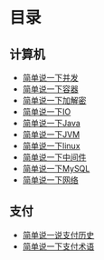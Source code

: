 # 目录

## 计算机

- [简单说一下并发][concurrent]
- [简单说一下容器][docker]
- [简单说一下加解密][encryption]
- [简单说一下IO][io]
- [简单说一下Java][java]
- [简单说一下JVM][jvm]
- [简单说一下linux][linux]
- [简单说一下中间件][middleware]
- [简单说一下MySQL][mysql]
- [简单说一下网络][network]

## 支付

- [简单说一说支付历史][history]
- [简单说一下支付术语][term]

[concurrent]:https://github.com/chaoslaic/sayone/blob/master/cs/concurrent.md
[docker]:https://github.com/chaoslaic/sayone/blob/master/cs/docker.md
[encryption]:https://github.com/chaoslaic/sayone/blob/master/cs/encryption.md
[io]:https://github.com/chaoslaic/sayone/blob/master/cs/io.md
[java]:https://github.com/chaoslaic/sayone/blob/master/cs/java.md
[jvm]:https://github.com/chaoslaic/sayone/blob/master/cs/jvm.md
[linux]:https://github.com/chaoslaic/sayone/blob/master/cs/linux.md
[middleware]:https://github.com/chaoslaic/sayone/blob/master/cs/middleware.md
[mysql]:https://github.com/chaoslaic/sayone/blob/master/cs/mysql.md
[network]:https://github.com/chaoslaic/sayone/blob/master/cs/network.md
[history]:https://github.com/chaoslaic/sayone/blob/master/payment/history.md
[term]:https://github.com/chaoslaic/sayone/blob/master/payment/term.md
